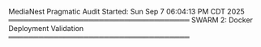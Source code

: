 MediaNest Pragmatic Audit Started: Sun Sep 7 06:04:13 PM CDT 2025
════════════════════════════════════
SWARM 2: Docker Deployment Validation
════════════════════════════════════
